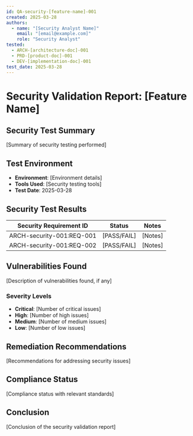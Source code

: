```yaml
---
id: QA-security-[feature-name]-001
created: 2025-03-28
authors:
  - name: "[Security Analyst Name]"
    email: "[email@example.com]"
    role: "Security Analyst"
tested:
  - ARCH-[architecture-doc]-001
  - PRD-[product-doc]-001
  - DEV-[implementation-doc]-001
test_date: 2025-03-28
---
```


# Security Validation Report: [Feature Name] <!-- TEST-001 -->

## Security Test Summary <!-- TEST-002 -->
[Summary of security testing performed]

## Test Environment <!-- TEST-003 -->
- **Environment**: [Environment details]
- **Tools Used**: [Security testing tools]
- **Test Date**: 2025-03-28

## Security Test Results <!-- TEST-004 -->

| Security Requirement ID | Status | Notes |
|------------------------|--------|-------|
| ARCH-security-001:REQ-001 | [PASS/FAIL] | [Notes] |
| ARCH-security-001:REQ-002 | [PASS/FAIL] | [Notes] |

## Vulnerabilities Found <!-- BUG-001 -->
[Description of vulnerabilities found, if any]

### Severity Levels
- **Critical**: [Number of critical issues]
- **High**: [Number of high issues]
- **Medium**: [Number of medium issues]
- **Low**: [Number of low issues]

## Remediation Recommendations <!-- TASK-001 -->
[Recommendations for addressing security issues]

## Compliance Status <!-- INFO-001 -->
[Compliance status with relevant standards]

## Conclusion <!-- INFO-002 -->
[Conclusion of the security validation report]